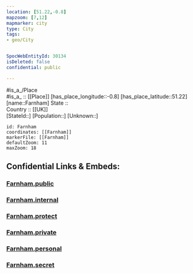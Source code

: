 ```yaml
---
location: [51.22,-0.8] 
mapzoom: [7,12] 
mapmarker: city 
type: City
tags:
- geo/City


SpocWebEntityId: 30134
isDeleted: false
confidential: public

---
```

#is_a_/Place  
#is_a_ :: [[Place]] 
[has_place_longitude::-0.8] 
[has_place_latitude::51.22] 
[name::Farnham] 
State ::  
Country :: [[UK]]  
[StateId::] 
[Population::] 
[Unknown::] 


```leaflet
id: Farnham
coordinates: [[Farnham]] 
markerFile: [[Farnham]] 
defaultZoom: 11 
maxZoom: 18
```


## Confidential Links & Embeds: 

### [Farnham.public](/_public/\Earth\Continent\Europe\Europe~North\UK\England\Regions~England\South_East_England\Surrey,County\cities~Surrey\Waverley\cities~WaverleyFarnham.public.md) 

### [Farnham.internal](/_internal/\Earth\Continent\Europe\Europe~North\UK\England\Regions~England\South_East_England\Surrey,County\cities~Surrey\Waverley\cities~WaverleyFarnham.internal.md) 

### [Farnham.protect](/_protect/\Earth\Continent\Europe\Europe~North\UK\England\Regions~England\South_East_England\Surrey,County\cities~Surrey\Waverley\cities~WaverleyFarnham.protect.md) 

### [Farnham.private](/_private/\Earth\Continent\Europe\Europe~North\UK\England\Regions~England\South_East_England\Surrey,County\cities~Surrey\Waverley\cities~WaverleyFarnham.private.md) 

### [Farnham.personal](/_personal/\Earth\Continent\Europe\Europe~North\UK\England\Regions~England\South_East_England\Surrey,County\cities~Surrey\Waverley\cities~WaverleyFarnham.personal.md) 

### [Farnham.secret](/_secret/\Earth\Continent\Europe\Europe~North\UK\England\Regions~England\South_East_England\Surrey,County\cities~Surrey\Waverley\cities~WaverleyFarnham.secret.md)

